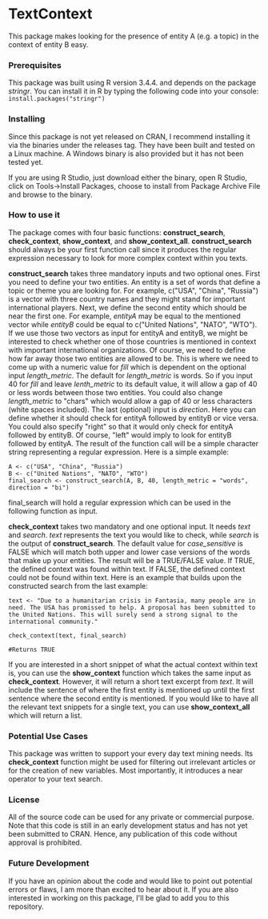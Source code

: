 # TextContext

This package makes looking for the presence of entity A (e.g. a topic) in the context of entity B easy.

### Prerequisites

This package was built using R version 3.4.4. and depends on the package *stringr*. You can install it in R by typing the following code into your console: `install.packages("stringr")`

### Installing

Since this package is not yet released on CRAN, I recommend installing it via the binaries under the releases tag. They have been built and tested on a Linux machine. A Windows binary is also provided but it has not been tested yet.

If you are using R Studio, just download either the binary, open R Studio, click on Tools->Install Packages, choose to install from Package Archive File and browse to the binary.

### How to use it

The package comes with four basic functions: **construct_search**, **check_context**, **show_context**, and **show_context_all**. **construct_search** should always be your first function call since it produces the regular expression necessary to look for more complex context within you texts.

**construct_search** takes three mandatory inputs and two optional ones. First you need to define your two entities. An entity is a set of words that define a topic or theme you are looking for. For example, c("USA", "China", "Russia") is a vector with three country names and they might stand for important international players. Next, we define the second entity which should be near the first one. For example, *entityA* may be equal to the mentioned vector while *entityB* could be equal to c("United Nations", "NATO", "WTO"). If we use those two vectors as input for entityA and entityB, we might be interested to check whether one of those countries is mentioned in context with important international organizations. Of course, we need to define how far away those two entities are allowed to be. This is where we need to come up with a numeric value for *fill* which is dependent on the optional input *length_metric*. The default for *length_metric* is words. So if you input 40 for *fill* and leave *lenth_metric* to its default value, it will allow a gap of 40 or less words between those two entities. You could also change *length_metric* to "chars" which would allow a gap of 40 or less characters (white spaces included). The last (optional) input is *direction*. Here you can define whether it should check for entityA followed by entityB or vice versa. You could also specify "right" so that it would only check for entityA followed by entityB. Of course, "left" would imply to look for entityB followed by entityA.
The result of the function call will be a simple character string representing a regular expression. Here is a simple example:

```
A <- c("USA", "China", "Russia")
B <- c("United Nations", "NATO", "WTO")
final_search <- construct_search(A, B, 40, length_metric = "words", direction = "bi")
```
final_search will hold a regular expression which can be used in the following function as input.

**check_context** takes two mandatory and one optional input. It needs *text* and *search*. *text* represents the text you would like to check, while *search* is the output of **construct_search**. The default value for *case_sensitive* is FALSE which will match both upper and lower case versions of the words that make up your entities. The result will be a TRUE/FALSE value. If TRUE, the defined context was found within text. If FALSE, the defined context could not be found within text. Here is an example that builds upon the constructed search from the last example:

```
text <- "Due to a humanitarian crisis in Fantasia, many people are in need. The USA has promissed to help. A proposal has been submitted to the United Nations. This will surely send a strong signal to the international community."

check_context(text, final_search)

#Returns TRUE
```

If you are interested in a short snippet of what the actual context within text is, you can use the **show_context** function which takes the same input as **check_context**. However, it will return a short text excerpt from *text*. It will include the sentence of where the first entity is mentioned up until the first sentence where the second entity is mentioned. If you would like to have all the relevant text snippets for a single text, you can use **show_context_all** which will return a list.

### Potential Use Cases

This package was written to support your every day text mining needs. Its **check_context** function might be used for filtering out irrelevant articles or for the creation of new variables. Most importantly, it introduces a near operator to your text search.

### License

All of the source code can be used for any private or commercial purpose. Note that this code is still in an early development status and has not yet been submitted to CRAN. Hence, any publication of this code without approval is prohibited.

### Future Development

If you have an opinion about the code and would like to point out potential errors or flaws, I am more than excited to hear about it. If you are also interested in working on this package, I'll be glad to add you to this repository.
